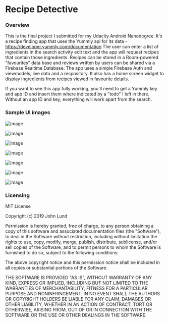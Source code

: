 # **Recipe Detective**

### **Overview**

This is the final project I submitted for my Udacity Android Nanodegree.  It's a recipe finding app
that uses the Yummly api for its data - https://developer.yummly.com/documentation  The user can enter
a list of ingredients in the search activity edit text and the app will request recipes that contain
those ingredients.  Recipes can be stored in a Room-powered "favourites" data base and reviews written by
users can be shared via a Firebase Realtime Database.  The app uses a simple Firebase Auth and viewmodels,
live data and a respository. It also has a home screen widget to display ingredients from recipes viewed
in favourite details.

If you want to see this app fully working, you'll need to get a Yummly key and app ID and insert them where
indicated by a "todo" I left in there.  Without an app ID and key, everything will work apart from the search. 


### **Sample UI images**

![image](https://user-images.githubusercontent.com/36385109/54075345-39936780-4296-11e9-8564-3d6e09681d1e.png)

![image](https://user-images.githubusercontent.com/36385109/54075402-d229e780-4296-11e9-97fd-9a89635eb860.png)

![image](https://user-images.githubusercontent.com/36385109/54075408-e53cb780-4296-11e9-9227-b6e3cbd3a2a6.png)

![image](https://user-images.githubusercontent.com/36385109/54075417-f5ed2d80-4296-11e9-8dfb-d4f6103a69fe.png)

![image](https://user-images.githubusercontent.com/36385109/54075424-030a1c80-4297-11e9-8771-283479e8c9ee.png)

![image](https://user-images.githubusercontent.com/36385109/54075429-10bfa200-4297-11e9-8dd6-30e78b1c5df6.png)

![image](https://user-images.githubusercontent.com/36385109/54075433-20d78180-4297-11e9-8ff6-b3d99206aae1.png)



















### **Licensing**

MIT License

Copyright (c) 2019 John Lund

Permission is hereby granted, free of charge, to any person obtaining a copy
of this software and associated documentation files (the "Software"), to deal
in the Software without restriction, including without limitation the rights
to use, copy, modify, merge, publish, distribute, sublicense, and/or sell
copies of the Software, and to permit persons to whom the Software is
furnished to do so, subject to the following conditions:

The above copyright notice and this permission notice shall be included in all
copies or substantial portions of the Software.

THE SOFTWARE IS PROVIDED "AS IS", WITHOUT WARRANTY OF ANY KIND, EXPRESS OR
IMPLIED, INCLUDING BUT NOT LIMITED TO THE WARRANTIES OF MERCHANTABILITY,
FITNESS FOR A PARTICULAR PURPOSE AND NONINFRINGEMENT. IN NO EVENT SHALL THE
AUTHORS OR COPYRIGHT HOLDERS BE LIABLE FOR ANY CLAIM, DAMAGES OR OTHER
LIABILITY, WHETHER IN AN ACTION OF CONTRACT, TORT OR OTHERWISE, ARISING FROM,
OUT OF OR IN CONNECTION WITH THE SOFTWARE OR THE USE OR OTHER DEALINGS IN THE
SOFTWARE.
